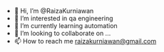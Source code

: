 - 👋 Hi, I’m @RaizaKurniawan
- 👀 I’m interested in qa engineering
- 🌱 I’m currently learning automation
- 💞️ I’m looking to collaborate on ...
- 📫 How to reach me raizakurniawan@gmail.com

<!---
RaizaKurniawan/RaizaKurniawan is a ✨ special ✨ repository because its `README.md` (this file) appears on your GitHub profile.
You can click the Preview link to take a look at your changes.
--->
